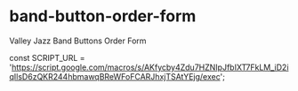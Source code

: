 # band-button-order-form
Valley Jazz Band Buttons Order Form

const SCRIPT_URL = 'https://script.google.com/macros/s/AKfycby4Zdu7HZNIpJfbIXT7FkLM_iD2iqIlsD6zQKR244hbmawqBReWFoFCARJhxjTSAtYEjg/exec'; 
